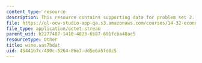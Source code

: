 ```yaml
---
content_type: resource
description: This resource contains supporting data for problem set 2.
file: https://ol-ocw-studio-app-qa.s3.amazonaws.com/courses/14-32-econometrics-spring-2007/45441b7c490c526486e7dd5e6a5fd0c5_wine.sas7bdat
file_type: application/octet-stream
parent_uid: b2277487-1410-4823-6587-691fcba48ac5
resourcetype: Other
title: wine.sas7bdat
uid: 45441b7c-490c-5264-86e7-dd5e6a5fd0c5
---
```

